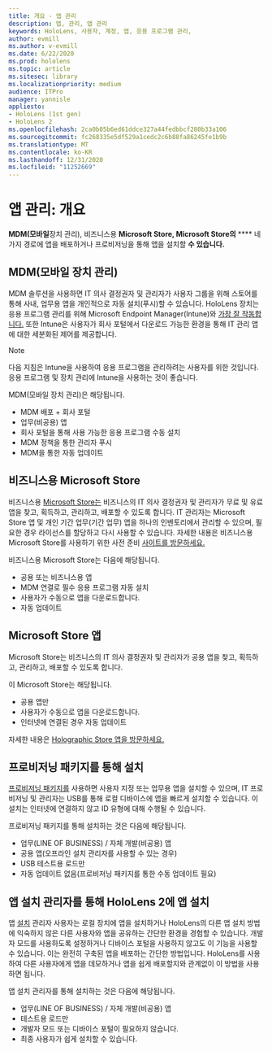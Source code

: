 ```yaml
---
title: 개요 - 앱 관리
description: 앱, 관리, 앱 관리
keywords: HoloLens, 사용자, 계정, 앱, 응용 프로그램 관리,
author: evmill
ms.author: v-evmill
ms.date: 6/22/2020
ms.prod: hololens
ms.topic: article
ms.sitesec: library
ms.localizationpriority: medium
audience: ITPro
manager: yannisle
appliesto:
- HoloLens (1st gen)
- HoloLens 2
ms.openlocfilehash: 2ca0b05b6ed61ddce327a44fedbbcf280b33a106
ms.sourcegitcommit: fc268335e5df529a1cedc2c6b88fa86245fe1b9b
ms.translationtype: MT
ms.contentlocale: ko-KR
ms.lasthandoff: 12/31/2020
ms.locfileid: "11252669"
---
```

# 앱 관리: 개요

**MDM(모바일**장치 관리), 비즈니스용 **Microsoft Store, Microsoft Store의** **** 네 가지 경로에 앱을 배포하거나 프로비저닝을 통해 앱을 설치할 **수 있습니다.**

## MDM(모바일 장치 관리)

MDM 솔루션을 사용하면 IT 의사 결정권자 및 관리자가 사용자 그룹을 위해 스토어를 통해 사내, 업무용 앱을 개인적으로 자동 설치(푸시)할 수 있습니다. HoloLens 장치는 응용 프로그램 관리를 위해 Microsoft Endpoint Manager(Intune)와 [가장 잘 작동합니다.](app-deploy-intune.md) 또한 Intune은 사용자가 회사 포털에서 다운로드 가능한 환경을 통해 IT 관리 앱에 대한 세분화된 제어를 제공합니다.

> [!NOTE]
> 다음 지침은 Intune을 사용하여 응용 프로그램을 관리하려는 사용자를 위한 것입니다. 응용 프로그램 및 장치 관리에 Intune을 사용하는 것이 좋습니다.

MDM(모바일 장치 관리)은 해당됩니다.

* MDM 배포 + 회사 포털
* 업무(비공용) 앱
* 회사 포털을 통해 사용 가능한 응용 프로그램 수동 설치
* MDM 정책을 통한 관리자 푸시
* MDM을 통한 자동 업데이트

## 비즈니스용 Microsoft Store

비즈니스용 [Microsoft Store는](app-deploy-store-business.md) 비즈니스의 IT 의사 결정권자 및 관리자가 무료 및 유료 앱을 찾고, 획득하고, 관리하고, 배포할 수 있도록 합니다. IT 관리자는 Microsoft Store 앱 및 개인 기간 업무(기간 업무) 앱을 하나의 인벤토리에서 관리할 수 있으며, 필요한 경우 라이선스를 할당하고 다시 사용할 수 있습니다. 자세한 내용은 비즈니스용 Microsoft Store를 사용하기 위한 사전 준비 [사이트를 방문하세요.](https://docs.microsoft.com/microsoft-store/prerequisites-microsoft-store-for-business)

비즈니스용 Microsoft Store는 다음에 해당됩니다.

* 공용 또는 비즈니스용 앱
* MDM 연결로 필수 응용 프로그램 자동 설치
* 사용자가 수동으로 앱을 다운로드합니다.
* 자동 업데이트

## Microsoft Store 앱

Microsoft Store는 비즈니스의 IT 의사 결정권자 및 관리자가 공용 앱을 찾고, 획득하고, 관리하고, 배포할 수 있도록 합니다.

이 Microsoft Store는 해당됩니다.

* 공용 앱만
* 사용자가 수동으로 앱을 다운로드합니다.
* 인터넷에 연결된 경우 자동 업데이트

자세한 내용은 [Holographic Store 앱을 방문하세요.](https://docs.microsoft.com/hololens/holographic-store-apps)

## 프로비저닝 패키지를 통해 설치

[프로비저닝 패키지를](app-deploy-provisioning-package.md) 사용하면 사용자 지정 또는 업무용 앱을 설치할 수 있으며, IT 프로비저닝 및 관리자는 USB를 통해 로컬 디바이스에 앱을 빠르게 설치할 수 있습니다. 이 설치는 인터넷에 연결하지 않고 ID 유형에 대해 수행될 수 있습니다.

프로비저닝 패키지를 통해 설치하는 것은 다음에 해당됩니다.

* 업무(LINE OF BUSINESS) / 자체 개발(비공용) 앱
* 공용 앱(오프라인 설치 관리자를 사용할 수 있는 경우)
* USB 테스트용 로드만
* 자동 업데이트 없음(프로비저닝 패키지를 통한 수동 업데이트 필요)

## 앱 설치 관리자를 통해 HoloLens 2에 앱 설치

앱 [설치](app-deploy-app-installer.md) 관리자 사용자는 로컬 장치에 앱을 설치하거나 HoloLens의 다른 앱 설치 방법에 익숙하지 않은 다른 사용자와 앱을 공유하는 간단한 환경을 경험할 수 있습니다. 개발자 모드를 사용하도록 설정하거나 디바이스 포털을 사용하지 않고도 이 기능을 사용할 수 있습니다. 이는 완전히 구축된 앱을 배포하는 간단한 방법입니다. HoloLens를 사용하여 다른 사용자에게 앱을 데모하거나 앱을 쉽게 배포할지와 관계없이 이 방법을 사용하면 됩니다.

앱 설치 관리자를 통해 설치하는 것은 다음에 해당됩니다.

* 업무(LINE OF BUSINESS) / 자체 개발(비공용) 앱
* 테스트용 로드만
* 개발자 모드 또는 디바이스 포털이 필요하지 않습니다.
* 최종 사용자가 쉽게 설치할 수 있습니다.
